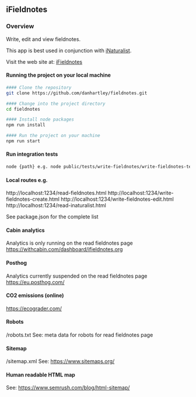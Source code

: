 ## iFieldnotes

### Overview
Write, edit and view fieldnotes. 

This app is best used in conjunction with [iNaturalist](https://www.inaturalist.org/).

Visit the web site at: [iFieldnotes](https://www.ifieldnotes.org/)

#### Running the project on your local machine

```bash
#### Clone the repository
git clone https://github.com/danhartley/fieldnotes.git

#### Change into the project directory
cd fieldnotes

#### Install node packages
npm run install

#### Run the project on your machine
npm run start

````

#### Run integration tests

```bash
node {path} e.g. node public/tests/write-fieldnotes/write-fieldnotes-tests.js
````

#### Local routes e.g.
http://localhost:1234/read-fieldnotes.html
http://localhost:1234/write-fieldnotes-create.html
http://localhost:1234/write-fieldnotes-edit.html
http://localhost:1234/read-inaturalist.html

See package.json for the complete list

#### Cabin analytics
Analytics is only running on the read fieldnotes page
https://withcabin.com/dashboard/ifieldnotes.org

#### Posthog
Analytics currently suspended on the read fieldnotes page
https://eu.posthog.com/

#### CO2 emissions (online)
https://ecograder.com/

#### Robots
/robots.txt
See: meta data for robots for read fieldnotes page

#### Sitemap
/sitemap.xml
See: https://www.sitemaps.org/

#### Human readable HTML map
See: https://www.semrush.com/blog/html-sitemap/
